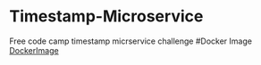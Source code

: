 # Timestamp-Microservice
Free code camp timestamp micrservice challenge
#Docker Image
[DockerImage](https://hub.docker.com/r/jbonejasen2018/timestamp-microservice/)
